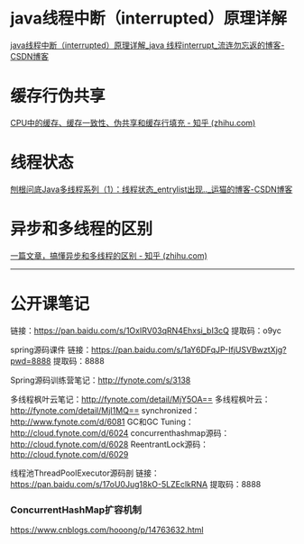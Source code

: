 

# java线程中断（interrupted）原理详解

[java线程中断（interrupted）原理详解_java 线程interrupt_流连勿忘返的博客-CSDN博客](https://blog.csdn.net/qq_26112725/article/details/131393639?spm=1001.2101.3001.6650.2&utm_medium=distribute.pc_relevant.none-task-blog-2~default~YuanLiJiHua~Position-2-131393639-blog-129402921.235^v38^pc_relevant_anti_vip_base&depth_1-utm_source=distribute.pc_relevant.none-task-blog-2~default~YuanLiJiHua~Position-2-131393639-blog-129402921.235^v38^pc_relevant_anti_vip_base&utm_relevant_index=3)

# 缓存行伪共享

[CPU中的缓存、缓存一致性、伪共享和缓存行填充 - 知乎 (zhihu.com)](https://zhuanlan.zhihu.com/p/135462276)

# 线程状态

[刨根问底Java多线程系列（1）：线程状态_entrylist出现.._运猫的博客-CSDN博客](https://blog.csdn.net/byamao1/article/details/51698384)

# 异步和多线程的区别

[一篇文章，搞懂异步和多线程的区别 - 知乎 (zhihu.com)](https://zhuanlan.zhihu.com/p/350816301)

------

# 公开课笔记

链接：https://pan.baidu.com/s/1OxIRV03qRN4Ehxsi_bI3cQ 
提取码：o9yc 

spring源码课件
链接：https://pan.baidu.com/s/1aY6DFqJP-IfjUSVBwztXjg?pwd=8888 
提取码：8888 

Spring源码训练营笔记：http://fynote.com/s/3138

多线程枫叶云笔记：http://fynote.com/detail/MjY5OA==
多线程枫叶云：http://fynote.com/detail/MjI1MQ==
synchronized：http://www.fynote.com/d/6081
GC和GC Tuning：http://cloud.fynote.com/d/6024
concurrenthashmap源码：http://cloud.fynote.com/d/6028
ReentrantLock源码：http://cloud.fynote.com/d/6029

线程池ThreadPoolExecutor源码剖
链接：https://pan.baidu.com/s/17oU0Jug18kO-5LZEclkRNA 
提取码：8888

### ConcurrentHashMap扩容机制

https://www.cnblogs.com/hooong/p/14763632.html